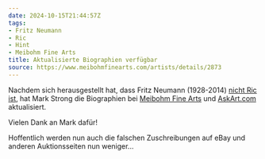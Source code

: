 ```yaml
---
date: 2024-10-15T21:44:57Z
tags:
- Fritz Neumann
- Ric
- Hint
- Meibohm Fine Arts
title: Aktualisierte Biographien verfügbar
source: https://www.meibohmfinearts.com/artists/details/2873
---
```


Nachdem sich herausgestellt hat, dass Fritz Neumann (1928-2014) [nicht Ric ist](https://ric-unknownartist.projektemacher.org/de/post/mystery-again/), hat Mark Strong die Biographien bei [Meibohm Fine Arts](https://www.meibohmfinearts.com/artists/details/2873) und [AskArt.com](https://www.askart.com/artist/Fritz_Neumann/11057559/Fritz_Neumann.aspx) aktualisiert.

Vielen Dank an Mark dafür!

Hoffentlich werden nun auch die falschen Zuschreibungen auf eBay und anderen Auktionsseiten nun weniger...
